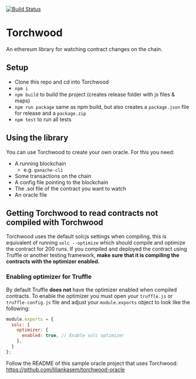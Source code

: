 [![Build Status](https://dev.azure.com/dwrdev/Torchwood/_apis/build/status/Torchwood-Master)](https://dev.azure.com/dwrdev/Torchwood/_build/latest?definitionId=114)

# Torchwood

An ethereum library for watching contract changes on the chain.

## Setup
- Clone this repo and cd into Torchwood
-  `npm i`
-  `npm build` to build the project (creates release folder with js files & maps)
-  `npm run package` same as npm build, but also creates a `package.json` file for release and a `package.zip`
-  `npm test` to run all tests

## Using the library
You can use Torchwood to create your own oracle. For this you need:

- A running blockchain
    - e.g. `ganache-cli`
- Some transactions on the chain
- A config file pointing to the blockchain
- The .sol file of the contract you want to watch
- An oracle file

## Getting Torchwood to read contracts not compiled with Torchwood
Torchwood uses the default solcjs settings when compiling, this is equivalent of running `solc --optimize` which should compile and optimize the contract for 200 runs. If you compiled and deployed the contract using Truffle or another testing framework, **make sure that it is compiling the contracts with the optimizer enabled.**

### Enabling optimizer for Truffle
By default Truffle **does not** have the optimizer enabled when compiled contracts. To enable the optimizer you must open your `truffle.js` or `truffle-config.js` file and adjust your `module.exports` object to look like the following:
```js
module.exports = {
  solc: { 
    optimizer: { 
      enabled: true, // Enable solc optimizer
    },
  }
};
```

Follow the README of this sample oracle project that uses Torchwood: https://github.com/liliankasem/torchwood-oracle
